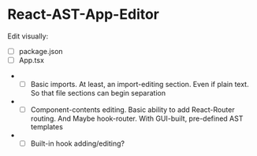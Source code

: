 # React-AST-App-Editor

Edit visually:
 - [ ] package.json
 - [ ] App.tsx
  - - [ ] Basic imports. At least, an import-editing section. Even if plain text. So that file sections can begin separation
  - - [ ] Component-contents editing. Basic ability to add React-Router routing. And Maybe hook-router. With GUI-built, pre-defined AST templates
  - - [ ] Built-in hook adding/editing?
